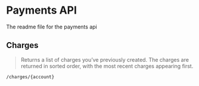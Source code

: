 # Payments API
The readme file for the payments api

## Charges
> Returns a list of charges you’ve previously created.
> The charges are returned in sorted order, with the most recent charges appearing first.

```
/charges/{account}
```
